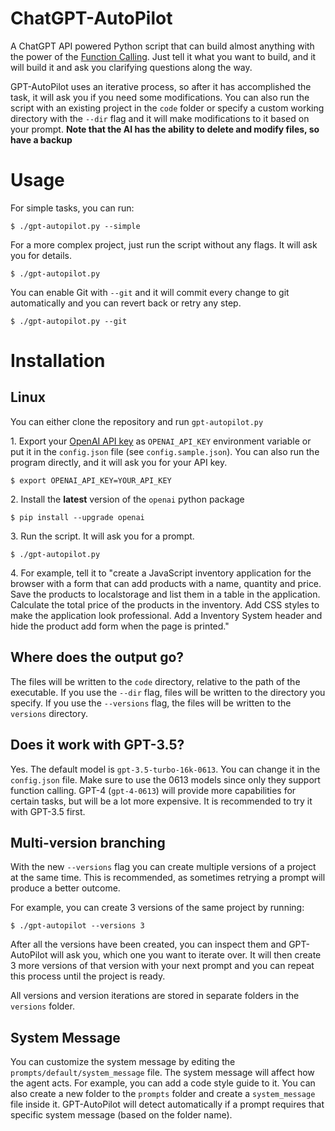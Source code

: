 # ChatGPT-AutoPilot

A ChatGPT API powered Python script that can build almost anything with the power of the [Function Calling](https://openai.com/blog/function-calling-and-other-api-updates). Just tell it what you want to build, and it will build it and ask you clarifying questions along the way.

GPT-AutoPilot uses an iterative process, so after it has accomplished the task, it will ask you if you need some modifications. You can also run the script with an existing project in the `code` folder or specify a custom working directory with the `--dir` flag and it will make modifications to it based on your prompt. **Note that the AI has the ability to delete and modify files, so have a backup**

# Usage

For simple tasks, you can run:

```console
$ ./gpt-autopilot.py --simple
```

For a more complex project, just run the script without any flags. It will ask you for details.

```
$ ./gpt-autopilot.py
```

You can enable Git with `--git` and it will commit every change to git automatically and you can revert back or retry any step.

```
$ ./gpt-autopilot.py --git
```

# Installation


## Linux

You can either clone the repository and run `gpt-autopilot.py` 

1\. Export your [OpenAI API key](https://platform.openai.com/account/api-keys) as `OPENAI_API_KEY` environment variable or put it in the `config.json` file (see `config.sample.json`). You can also run the program directly, and it will ask you for your API key.

```console
$ export OPENAI_API_KEY=YOUR_API_KEY
```

2\. Install the **latest** version of the `openai` python package
```console
$ pip install --upgrade openai
```

3\. Run the script. It will ask you for a prompt.

```console
$ ./gpt-autopilot.py
```

4\. For example, tell it to "create a JavaScript inventory application for the browser with a form that can add products with a name, quantity and price. Save the products to localstorage and list them in a table in the application. Calculate the total price of the products in the inventory. Add CSS styles to make the application look professional. Add a Inventory System header and hide the product add form when the page is printed."



## Where does the output go?

The files will be written to the `code` directory, relative to the path of the executable. If you use the `--dir` flag, files will be written to the directory you specify. If you use the `--versions` flag, the files will be written to the `versions` directory.

## Does it work with GPT-3.5?

Yes. The default model is `gpt-3.5-turbo-16k-0613`. You can change it in the `config.json` file. Make sure to use the 0613 models since only they support function calling. GPT-4 (`gpt-4-0613`) will provide more capabilities for certain tasks, but will be a lot more expensive. It is recommended to try it with GPT-3.5 first.

## Multi-version branching

With the new `--versions` flag you can create multiple versions of a project at the same time. This is recommended, as sometimes retrying a prompt will produce a better outcome.

For example, you can create 3 versions of the same project by running:

```console
$ ./gpt-autopilot --versions 3
```

After all the versions have been created, you can inspect them and GPT-AutoPilot will ask you, which one you want to iterate over. It will then create 3 more versions of that version with your next prompt and you can repeat this process until the project is ready.

All versions and version iterations are stored in separate folders in the `versions` folder.

## System Message

You can customize the system message by editing the `prompts/default/system_message` file. The system message will affect how the agent acts. For example, you can add a code style guide to it. You can also create a new folder to the `prompts` folder and create a `system_message` file inside it. GPT-AutoPilot will detect automatically if a prompt requires that specific system message (based on the folder name).


